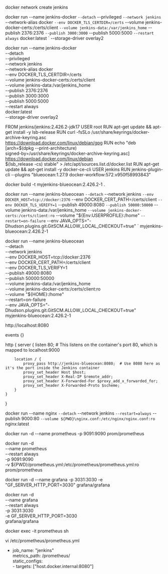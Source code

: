 <!-- install docker desktop wsl2 (windows) / docker (linux) -->

<!-- create the network for jenkins -->

docker network create jenkins

<!-- pull and up jenkin container -->

docker run --name jenkins-docker `
  --detach `
  --privileged `
  --network jenkins `
  --network-alias docker `
  --env DOCKER_TLS_CERTDIR=/certs `
  --volume jenkins-docker-certs:/certs/client `
  --volume jenkins-data:/var/jenkins_home `
  --publish 2376:2376 `
  --publish 3000:3000 `
  --publish 5000:5000 `
  --restart always `
  docker:latest `
  --storage-driver overlay2

docker run --name jenkins-docker \
  --detach \
  --privileged \
  --network jenkins \
  --network-alias docker \
  --env DOCKER_TLS_CERTDIR=/certs \
  --volume jenkins-docker-certs:/certs/client \
  --volume jenkins-data:/var/jenkins_home \
  --publish 2376:2376 \
  --publish 3000:3000 \
  --publish 5000:5000 \
  --restart always \
  docker:latest \
  --storage-driver overlay2


<!-- create dockerfile for blueocean (must use UTF-8)-->

FROM jenkins/jenkins:2.426.2-jdk17
USER root
RUN apt-get update && apt-get install -y lsb-release
RUN curl -fsSLo /usr/share/keyrings/docker-archive-keyring.asc \
 https://download.docker.com/linux/debian/gpg
RUN echo "deb [arch=$(dpkg --print-architecture) \
 signed-by=/usr/share/keyrings/docker-archive-keyring.asc] \
 https://download.docker.com/linux/debian \
 $(lsb_release -cs) stable" > /etc/apt/sources.list.d/docker.list
RUN apt-get update && apt-get install -y docker-ce-cli
USER jenkins
RUN jenkins-plugin-cli --plugins "blueocean:1.27.9 docker-workflow:572.v950f58993843"

<!-- build the image -->

docker build -t myjenkins-blueocean:2.426.2-1 .

<!-- run container from blueocean image -->

docker run --name jenkins-blueocean `
  --detach `
  --network jenkins `
  --env DOCKER_HOST=tcp://docker:2376 `
  --env DOCKER_CERT_PATH=/certs/client `
  --env DOCKER_TLS_VERIFY=1 `
  --publish 49000:8080 `
  --publish 50000:50000 `
  --volume jenkins-data:/var/jenkins_home `
  --volume jenkins-docker-certs:/certs/client:ro `
  --volume "${Env:USERPROFILE}:/home" `
  --restart=on-failure `
  --env JAVA_OPTS="-Dhudson.plugins.git.GitSCM.ALLOW_LOCAL_CHECKOUT=true" `
  myjenkins-blueocean:2.426.2-1

docker run --name jenkins-blueocean \
  --detach \
  --network jenkins \
  --env DOCKER_HOST=tcp://docker:2376 \
  --env DOCKER_CERT_PATH=/certs/client \
  --env DOCKER_TLS_VERIFY=1 \
  --publish 49000:8080 \
  --publish 50000:50000 \
  --volume jenkins-data:/var/jenkins_home \
  --volume jenkins-docker-certs:/certs/client:ro \
  --volume "${HOME}:/home" \
  --restart=on-failure \
  --env JAVA_OPTS="-Dhudson.plugins.git.GitSCM.ALLOW_LOCAL_CHECKOUT=true" \
  myjenkins-blueocean:2.426.2-1


<!-- open designated port/location set for blueocean container -->

http://localhost:8080

<!-- create nginx.conf -->

events {}

http {
server {
listen 80; # This listens on the container's port 80, which is mapped to localhost:9000

        location / {
            proxy_pass http://jenkins-blueocean:8080;  # Use 8080 here as it's the port inside the Jenkins container
            proxy_set_header Host $host;
            proxy_set_header X-Real-IP $remote_addr;
            proxy_set_header X-Forwarded-For $proxy_add_x_forwarded_for;
            proxy_set_header X-Forwarded-Proto $scheme;
        }
    }

}

<!-- run nginx -->

docker run --name nginx `
  --detach `
  --network jenkins `
  --restart=always `
  --publish 9000:80 `
  --volume ${PWD}\nginx.conf:/etc/nginx/nginx.conf:ro `
  nginx:latest

<!-- pasang prometus -->
docker run -d --name prometheus -p 9091:9090 prom/prometheus

docker run -d \
  --name prometheus \
  --restart always \
  -p 9091:9090 \
  -v ${PWD}/prometheus.yml:/etc/prometheus/prometheus.yml:ro \
  prom/prometheus


<!-- pasang grafana -->
docker run -d --name grafana -p 3031:3030 -e "GF_SERVER_HTTP_PORT=3030" grafana/grafana

docker run -d \
  --name grafana \
  --restart always \
  -p 3031:3030 \
  -e GF_SERVER_HTTP_PORT=3030 \
  grafana/grafana
  
docker exec -it prometheus sh

vi /etc/prometheus/prometheus.yml


 - job_name: "jenkins"                                                        
    metrics_path: /prometheus/                                                
    static_configs:                                                            
       - targets: ["host.docker.internal:8080"]